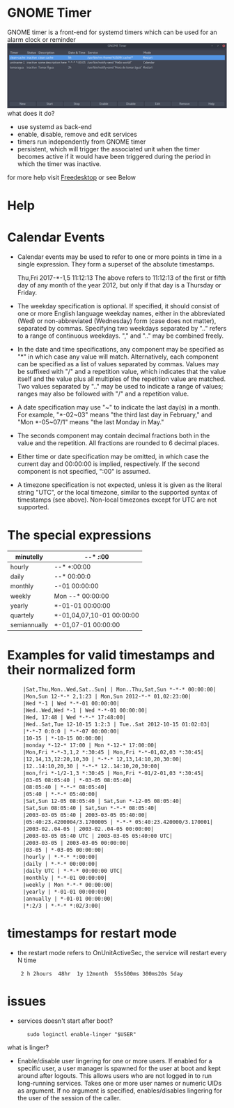 # GNOME Timer

GNOME timer is a front-end for systemd timers which can be used for an alarm clock or reminder
![N|Solid](https://raw.githubusercontent.com/killown/gnome-timer/master/Images/screenshot.png)
what does it do?
 - use systemd as back-end
 - enable, disable, remove and edit services
 - timers run independently from GNOME timer
 - persistent, which will trigger the associated unit when the timer becomes active if it would have been triggered during the period in which the timer was inactive.

for more help visit [Freedesktop](https://www.freedesktop.org/software/systemd/man/systemd.time.html) or see Below


# Help
# Calendar Events

- Calendar events may be used to refer to one or more points in time in a single expression. They form a superset of the absolute timestamps.

     Thu,Fri 2017-*-1,5 11:12:13
The above refers to 11:12:13 of the first or fifth day of any month of the year 2012, but only if that day is a Thursday or Friday.

- The weekday specification is optional. If specified, it should consist of one or more English language weekday names, either in the abbreviated (Wed) or non-abbreviated (Wednesday) form (case does not matter), separated by commas. Specifying two weekdays separated by ".." refers to a range of continuous weekdays. "," and ".." may be combined freely.

- In the date and time specifications, any component may be specified as "*" in which case any value will match. Alternatively, each component can be specified as a list of values separated by commas. Values may be suffixed with "/" and a repetition value, which indicates that the value itself and the value plus all multiples of the repetition value are matched. Two values separated by ".." may be used to indicate a range of values; ranges may also be followed with "/" and a repetition value.

- A date specification may use "~" to indicate the last day(s) in a month. For example, "*-02~03" means "the third last day in February," and "Mon *-05~07/1" means "the last Monday in May."

- The seconds component may contain decimal fractions both in the value and the repetition. All fractions are rounded to 6 decimal places.

- Either time or date specification may be omitted, in which case the current day and 00:00:00 is implied, respectively. If the second component is not specified, ":00" is assumed.

- A timezone specification is not expected, unless it is given as the literal string "UTC", or the local timezone, similar to the supported syntax of timestamps (see above). Non-local timezones except for UTC are not supported.

# The special expressions

|minutelly   |*-*-* *:*:00             |
|------------|-------------------------|
|hourly      |*-*-* *:00:00            |
|daily       |*-*-* 00:00:0            |
|monthly     |*-*-01 00:00:00          |
|weekly      |Mon *-*-* 00:00:00       |
|yearly      |*-01-01 00:00:00         |
|quartely    |*-01,04,07,10-01 00:00:00|
|semiannually|*-01,07-01 00:00:00      |


# Examples for valid timestamps and their normalized form

         |Sat,Thu,Mon..Wed,Sat..Sun| | Mon..Thu,Sat,Sun *-*-* 00:00:00|
         |Mon,Sun 12-*-* 2,1:23 | Mon,Sun 2012-*-* 01,02:23:00|
         |Wed *-1 | Wed *-*-01 00:00:00|
         |Wed..Wed,Wed *-1 | Wed *-*-01 00:00:00|
         |Wed, 17:48 | Wed *-*-* 17:48:00|
         |Wed..Sat,Tue 12-10-15 1:2:3 | Tue..Sat 2012-10-15 01:02:03|
         |*-*-7 0:0:0 | *-*-07 00:00:00|
         |10-15 | *-10-15 00:00:00|
         |monday *-12-* 17:00 | Mon *-12-* 17:00:00|
         |Mon,Fri *-*-3,1,2 *:30:45 | Mon,Fri *-*-01,02,03 *:30:45|
         |12,14,13,12:20,10,30 | *-*-* 12,13,14:10,20,30:00|
         |12..14:10,20,30 | *-*-* 12..14:10,20,30:00|
         |mon,fri *-1/2-1,3 *:30:45 | Mon,Fri *-01/2-01,03 *:30:45|
         |03-05 08:05:40 | *-03-05 08:05:40|
         |08:05:40 | *-*-* 08:05:40|
         |05:40 | *-*-* 05:40:00|
         |Sat,Sun 12-05 08:05:40 | Sat,Sun *-12-05 08:05:40|
         |Sat,Sun 08:05:40 | Sat,Sun *-*-* 08:05:40|
         |2003-03-05 05:40 | 2003-03-05 05:40:00|
         |05:40:23.4200004/3.1700005 | *-*-* 05:40:23.420000/3.170001|
         |2003-02..04-05 | 2003-02..04-05 00:00:00|
         |2003-03-05 05:40 UTC | 2003-03-05 05:40:00 UTC|
         |2003-03-05 | 2003-03-05 00:00:00|
         |03-05 | *-03-05 00:00:00|
         |hourly | *-*-* *:00:00|
         |daily | *-*-* 00:00:00|
         |daily UTC | *-*-* 00:00:00 UTC|
         |monthly | *-*-01 00:00:00|
         |weekly | Mon *-*-* 00:00:00|
         |yearly | *-01-01 00:00:00|
         |annually | *-01-01 00:00:00|
         |*:2/3 | *-*-* *:02/3:00|

# timestamps for restart mode
- the restart mode refers to OnUnitActiveSec, the service will restart every N time

       2 h 2hours  48hr  1y 12month  55s500ms 300ms20s 5day

# issues
- services doesn't start after boot?

         sudo loginctl enable-linger "$USER"
what is linger?
- Enable/disable user lingering for one or more users. If enabled for a specific user, a user manager is spawned for the user at boot and kept around after logouts. This allows users who are not logged in to run long-running services. Takes one or more user names or numeric UIDs as argument. If no argument is specified, enables/disables lingering for the user of the session of the caller.
